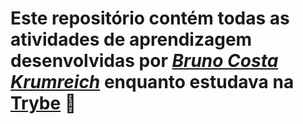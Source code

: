 # Este repositório contém todas as atividades de aprendizagem desenvolvidas por _[Bruno Costa Krumreich](https://www.linkedin.com/in/bruno-costa-k/)_ enquanto estudava na [Trybe](https://www.betrybe.com/) :rocket: